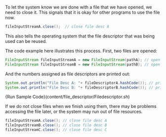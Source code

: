 To let the system know we are done with a file that we have opened, we need to close it. This signals that it is okay for other programs to use the file now.

```java
fileInputStreamA.close();  // close file desc A
```

This also tells the operating system that the file descriptor that was being used can be reused.

The code example here illustrates this process. First, two files are opened:
```java
FileInputStream fileInputStreamA = new FileInputStream(pathA); // open file A
FileInputStream fileInputStreamB = new FileInputStream(pathB); // open file B
```
And the numbers assigned as file descriptors are printed out:
```java
System.out.println("File Desc A: "+ fileDescriptorA.hashCode()); // print file desc A   
System.out.println("File Desc B: "+ fileDescriptorB.hashCode()); // print file desc B
```

{Run Sample Code}(content/file_descriptor/Filedescriptor.sh)

If we do not close files when we finish using them, there may be problems accessing the file later, or the system may run out of file resources.

```java
fileInputStreamA.close(); // close file desc A
fileInputStreamB.close(); // close file desc B
fileInputStreamC.close(); // close file desc C
```

